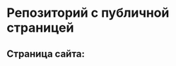 # Репозиторий с публичной страницей

## Страница сайта:
<!--https://github.com/kotofetus/mySite.git-->